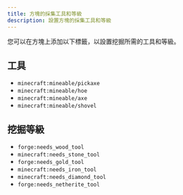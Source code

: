 ```yaml
---
title: 方塊的採集工具和等級
description: 設置方塊的採集工具和等級
---
```


您可以在方塊上添加以下標籤，以設置挖掘所需的工具和等級。

## 工具

- `minecraft:mineable/pickaxe`
- `minecraft:mineable/hoe`
- `minecraft:mineable/axe`
- `minecraft:mineable/shovel`

## 挖掘等級

- `forge:needs_wood_tool`
- `minecraft:needs_stone_tool`
- `forge:needs_gold_tool`
- `minecraft:needs_iron_tool`
- `minecraft:needs_diamond_tool`
- `forge:needs_netherite_tool`
